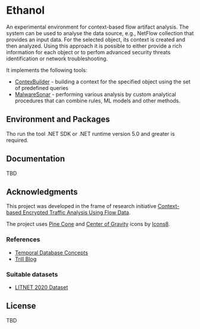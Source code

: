 # Ethanol

An experimental environment for context-based flow artifact analysis. 
The system can be used to analyse the data source, e.g., NetFlow collection that provides an input data. 
For the selected object, its context is created and then analyzed. Using this approach it is possible to either provide 
a rich information for each object or to perfom advanced security threats identification or network troubleshooting. 

It implements the following tools:

* [ContexBuilder](Source/Ethanol.ContextBuilder/Readme.md) - building a context for the specified object using the set of predefined queries
* [MalwareSonar](Source/Ethanol.MalwareSonar/Readme.md) - performing various analysis by custom analytical procedures that can combine rules, ML models and other methods.

## Environment and Packages

Tho run the tool .NET SDK or .NET runtime version 5.0 and greater is required. 

## Documentation

TBD

## Acknowledgments

This project was developed in the frame of research initiative [Context-based Encrypted Traffic Analysis Using Flow Data](https://www.fit.vut.cz/research/project/1445/.en).

The project uses [Pine Cone](https://icons8.com/icon/MrEybNsoqQoH/pine-cone") and [Center of Gravity](https://icons8.com/icon/JnSQSAhuEi7B/center-of-gravity) icons by [Icons8](https://icons8.com).


### References

* [Temporal Database Concepts](https://www.cs.uct.ac.za/mit_notes/database/htmls/chp18.html)
* [Trill Blog](https://cloudblogs.microsoft.com/opensource/2019/03/28/trill-101-how-to-add-temporal-queries-to-your-applications/)

### Suitable datasets

* [LITNET 2020 Dataset](https://dataset.litnet.lt/index.php)

## License

TBD
